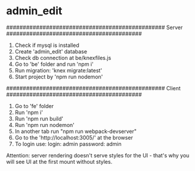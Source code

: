 # admin_edit

################################################ Server #########################################
1. Check if mysql is installed
2. Create 'admin_edit' database
3. Check db connection at be/knexfiles.js
4. Go to 'be' folder and run 'npm i'
5. Run migration: 'knex migrate:latest'
6. Start project by 'npm run nodemon'

################################################ Client #########################################
1. Go to 'fe' folder
2. Run 'npm i'
3. Run 'npm run build'
4. Run 'npm run nodemon'
5. In another tab run "npm run webpack-devserver"
6. Go to the 'http://localhost:3005/' at the browser
7. To login use:
  login: admin
  password: admin
  
Attention: server rendering doesn't serve styles for the UI - that's why you will see UI at the first mount without styles.  
